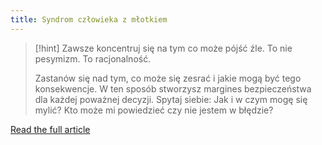 ```yaml
---
title: Syndrom człowieka z młotkiem
---
```

>[!hint] Zawsze koncentruj się na tym co może pójść źle. To nie pesymizm. To racjonalność. 
>
>Zastanów się nad tym, co może się zesrać i jakie mogą być tego konsekwencje. W ten sposób stworzysz margines bezpieczeństwa dla każdej poważnej decyzji. Spytaj siebie: Jak i w czym mogę się mylić? Kto może mi powiedzieć czy nie jestem w błędzie?

[Read the full article](https://zenjaskiniowca.pl/syndrom-czlowieka-z-mlotkiem/)